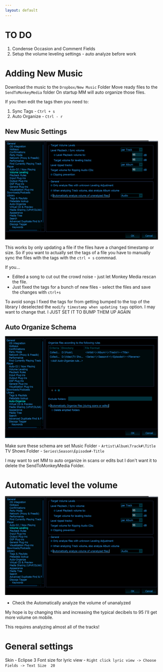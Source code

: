 ```yaml
---
layout: default
---
```


# TO DO

1. Condense Occasion and Comment Fields
2. Setup the volume leveling settings - auto analyze before work


# Adding New Music

Download the music to the `Dropbox/New Music` Folder
Move ready files to the `SendToMonkeyMedia` folder
On startup MM will auto organize those files.

If you then edit the tags then you need to:
1. Sync Tags - `Ctrl + s`
2. Auto Organize - `Ctrl - r`

## New Music Settings

![Leveling Volume](../../images/VolumeLeveling.png)

This works by only updating a file if the files have a changed timestamp or size. So if you want to actually set the tags of a file you have to manually sync the files with the tags with the `ctrl + s` commnad.

If you...

 - Edited a song to cut out the crowd noise - just let Monkey Media rescan the file.
 - Just fixed the tags for a bunch of new files - select the files and save the changes with `ctrl+s`

 To avoid songs I fixed the tags for from getting bumped to the top of the library I deselected the `modify timestamp when updating tags` option. I may want to change that. I JUST SET IT TO BUMP THEM UP AGAIN

## Auto Organize Schema

![Auto Organize](../../images\AutoOrganizeSchema.PNG)

Make sure these schema are set
Music Folder - `Artist\Album\Track#\Title`
TV Shows Folder - `Series\Season\Episode#-Title`

I may want to set MM to auto organize in scans or edits but I don't want it to delete the SendToMonkeyMedia Folder.

# Automatic level the volume

![Leveling Volume](../../images/VolumeLeveling.png)

- Check the Automatically analyze the volume of unanalyzed

My hope is by changing this and increasing the typical decibels to 95 I'll get more volume on mobile.

This requires analyzing almost all of the tracks!

# General settings

Skin - Eclipse 3
Font size for lyric view - `Right click lyric view -> Choose Fields -> Text Size  20`
